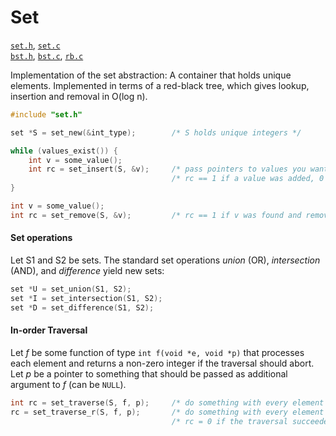 # Set

[`set.h`](./../src/set.h), [`set.c`](./../src/set.c)  
[`bst.h`](./../src/bst.h), [`bst.c`](./../src/bst.c), [`rb.c`](./../src/rb.c)

Implementation of the set abstraction: A container that holds unique elements. Implemented in
terms of a red-black tree, which gives lookup, insertion and removal in O(log n).

```C
#include "set.h"

set *S = set_new(&int_type);        /* S holds unique integers */

while (values_exist()) {
    int v = some_value();
    int rc = set_insert(S, &v);     /* pass pointers to values you want to add */
                                    /* rc == 1 if a value was added, 0 if it was present, -1 on error */
}

int v = some_value();
int rc = set_remove(S, &v);         /* rc == 1 if v was found and removed, 0 if not, -1 on error */
```

#### Set operations
Let S1 and S2 be sets. The standard set operations *union* (OR), *intersection* (AND), and
*difference* yield new sets:
```C
set *U = set_union(S1, S2);
set *I = set_intersection(S1, S2);
set *D = set_difference(S1, S2);
```

#### In-order Traversal
Let *f* be some function of type `int f(void *e, void *p)` that processes each element and
returns a non-zero integer if the traversal should abort. Let *p* be a pointer to something that
should be passed as additional argument to *f* (can be `NULL`).

```C
int rc = set_traverse(S, f, p);     /* do something with every element */
rc = set_traverse_r(S, f, p);       /* do something with every element in reverse order */
                                    /* rc = 0 if the traversal succeeded, otherwise the rv of f */
```
